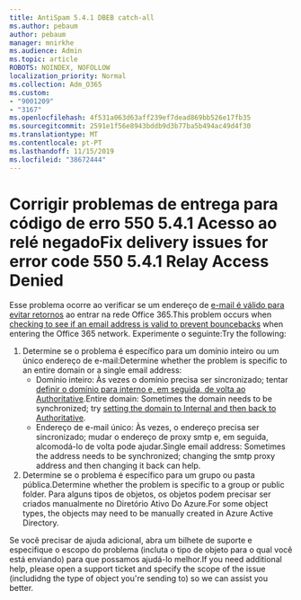 ```yaml
---
title: AntiSpam 5.4.1 DBEB catch-all
ms.author: pebaum
author: pebaum
manager: mnirkhe
ms.audience: Admin
ms.topic: article
ROBOTS: NOINDEX, NOFOLLOW
localization_priority: Normal
ms.collection: Adm_O365
ms.custom:
- "9001209"
- "3167"
ms.openlocfilehash: 4f531a063d63aff239ef7dead869bb526e17fb35
ms.sourcegitcommit: 2591e1f56e8943bddb9d3b77ba5b494ac49d4f30
ms.translationtype: MT
ms.contentlocale: pt-PT
ms.lasthandoff: 11/15/2019
ms.locfileid: "38672444"
---
```

# <a name="fix-delivery-issues-for-error-code-550-541-relay-access-denied"></a><span data-ttu-id="da2c4-102">Corrigir problemas de entrega para código de erro 550 5.4.1 Acesso ao relé negado</span><span class="sxs-lookup"><span data-stu-id="da2c4-102">Fix delivery issues for error code 550 5.4.1 Relay Access Denied</span></span>

<span data-ttu-id="da2c4-103">Esse problema ocorre ao verificar se um endereço de [e-mail é válido para evitar retornos](https://docs.microsoft.com/exchange/mail-flow-best-practices/use-directory-based-edge-blocking) ao entrar na rede Office 365.</span><span class="sxs-lookup"><span data-stu-id="da2c4-103">This problem occurs when [checking to see if an email address is valid to prevent bouncebacks](https://docs.microsoft.com/exchange/mail-flow-best-practices/use-directory-based-edge-blocking) when entering the Office 365 network.</span></span> <span data-ttu-id="da2c4-104">Experimente o seguinte:</span><span class="sxs-lookup"><span data-stu-id="da2c4-104">Try the following:</span></span>

1. <span data-ttu-id="da2c4-105">Determine se o problema é específico para um domínio inteiro ou um único endereço de e-mail:</span><span class="sxs-lookup"><span data-stu-id="da2c4-105">Determine whether the problem is specific to an entire domain or a single email address:</span></span>
    - <span data-ttu-id="da2c4-106">Domínio inteiro: Às vezes o domínio precisa ser sincronizado; tentar [definir o domínio para interno e, em seguida, de volta ao Authoritative](https://docs.microsoft.com/exchange/mail-flow-best-practices/manage-accepted-domains/manage-accepted-domains).</span><span class="sxs-lookup"><span data-stu-id="da2c4-106">Entire domain: Sometimes the domain needs to be synchronized; try [setting the domain to Internal and then back to Authoritative](https://docs.microsoft.com/exchange/mail-flow-best-practices/manage-accepted-domains/manage-accepted-domains).</span></span>
    - <span data-ttu-id="da2c4-107">Endereço de e-mail único: Às vezes, o endereço precisa ser sincronizado; mudar o endereço de proxy smtp e, em seguida, alcomodá-lo de volta pode ajudar.</span><span class="sxs-lookup"><span data-stu-id="da2c4-107">Single email address: Sometimes the address needs to be synchronized; changing the smtp proxy address and then changing it back can help.</span></span>
2. <span data-ttu-id="da2c4-108">Determine se o problema é específico para um grupo ou pasta pública.</span><span class="sxs-lookup"><span data-stu-id="da2c4-108">Determine whether the problem is specific to a group or public folder.</span></span> <span data-ttu-id="da2c4-109">Para alguns tipos de objetos, os objetos podem precisar ser criados manualmente no Diretório Ativo Do Azure.</span><span class="sxs-lookup"><span data-stu-id="da2c4-109">For some object types, the objects may need to be manually created in Azure Active Directory.</span></span>

<span data-ttu-id="da2c4-110">Se você precisar de ajuda adicional, abra um bilhete de suporte e especifique o escopo do problema (incluta o tipo de objeto para o qual você está enviando) para que possamos ajudá-lo melhor.</span><span class="sxs-lookup"><span data-stu-id="da2c4-110">If you need additional help, please open a support ticket and specify the scope of the issue (includidng the type of object you're sending to) so we can assist you better.</span></span>